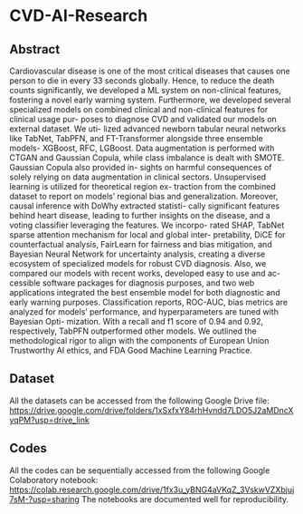 # CVD-AI-Research 
## Abstract
Cardiovascular disease is one of the most critical diseases that causes one
person to die in every 33 seconds globally. Hence, to reduce the death counts
significantly, we developed a ML system on non-clinical features, fostering a
novel early warning system. Furthermore, we developed several specialized
models on combined clinical and non-clinical features for clinical usage pur-
poses to diagnose CVD and validated our models on external dataset. We uti-
lized advanced newborn tabular neural networks like TabNet, TabPFN, and
FT-Transformer alongside three ensemble models- XGBoost, RFC, LGBoost.
Data augmentation is performed with CTGAN and Gaussian Copula, while
class imbalance is dealt with SMOTE. Gaussian Copula also provided in-
sights on harmful consequences of solely relying on data augmentation in
clinical sectors. Unsupervised learning is utilized for theoretical region ex-
traction from the combined dataset to report on models’ regional bias and
generalization. Moreover, causal inference with DoWhy extracted statisti-
cally significant features behind heart disease, leading to further insights
on the disease, and a voting classifier leveraging the features. We incorpo-
rated SHAP, TabNet sparse attention mechanism for local and global inter-
pretability, DiCE for counterfactual analysis, FairLearn for fairness and bias
mitigation, and Bayesian Neural Network for uncertainty analysis, creating a diverse ecosystem of specialized models for robust CVD diagnosis. Also,
we compared our models with recent works, developed easy to use and ac-
cessible software packages for diagnosis purposes, and two web applications
integrated the best ensemble model for both diagnostic and early warning
purposes. Classification reports, ROC-AUC, bias metrics are analyzed for
models’ performance, and hyperparameters are tuned with Bayesian Opti-
mization. With a recall and f1 score of 0.94 and 0.92, respectively, TabPFN
outperformed other models. We outlined the methodological rigor to align
with the components of European Union Trustworthy AI ethics, and FDA
Good Machine Learning Practice. 
## Dataset 
All the datasets can be accessed from the following Google Drive file: https://drive.google.com/drive/folders/1xSxfxY84rhHvndd7LDO5J2aMDncXyqPM?usp=drive_link 

## Codes 
All the codes can be sequentially accessed from the following Google Colaboratory notebook: https://colab.research.google.com/drive/1fx3u_yBNG4aVKqZ_3VskwVZXbjuj7sM-?usp=sharing 
The notebooks are documented well for reproducibility. 
